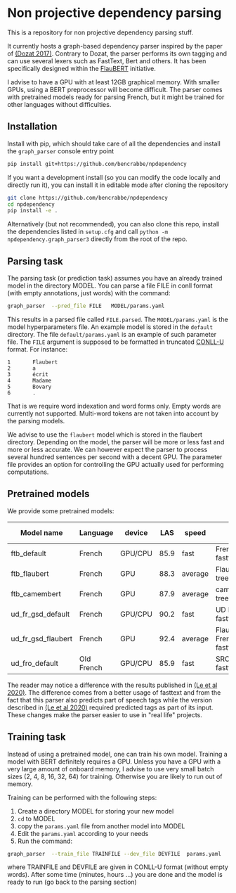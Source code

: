 # Non projective dependency parsing

This is a repository for non projective dependency parsing stuff.

It currently hosts a graph-based dependency parser inspired by the paper of
[(Dozat 2017)](https://nlp.stanford.edu/pubs/dozat2017deep.pdf). Contrary to Dozat, the parser
performs its own tagging and can use several lexers such as FastText, Bert and others. It has been
specifically designed within the [FlauBERT](https://github.com/getalp/Flaubert) initiative.

I advise to have a GPU with at least 12GB graphical memory. With smaller GPUs, using a BERT
preprocessor will become difficult. The parser comes with pretrained models ready for parsing
French, but it might be trained for other languages without difficulties.

## Installation

Install with pip, which should take care of all the dependencies and install the `graph_parser`
console entry point

```sh
pip install git+https://github.com/bencrabbe/npdependency
```

If you want a development install (so you can modify the code locally and directly run it), you can
install it in editable mode after cloning the repository

```sh
git clone https://github.com/bencrabbe/npdependency
cd npdependency
pip install -e .
```

Alternatively (but not recommended), you can also clone this repo, install the dependencies listed
in `setup.cfg` and call `python -m npdependency.graph_parser3` directly from the root of the repo.

## Parsing task

The parsing task (or prediction task) assumes you have an already trained model in the directory
MODEL. You can parse a file FILE in conll format (with empty annotations, just words) with the
command:

```sh
graph_parser  --pred_file FILE   MODEL/params.yaml
```

This results in a parsed file called `FILE.parsed`. The `MODEL/params.yaml` is the model
hyperparameters file. An example model is stored in the `default` directory. The file
`default/params.yaml` is an example of such parameter file. The `FILE` argument is supposed to be
formatted in truncated [CONLL-U](https://universaldependencies.org/format.html) format. For instance:
```
1       Flaubert
2       a
3       écrit
4       Madame
5       Bovary
6       .
```
That is we require word indexation and word forms only. Empty words are currently not supported.
Multi-word tokens are not taken into account by the parsing models.


We advise to use the `flaubert` model which is stored in the flaubert directory. Depending on the
model, the parser will be more or less fast and more or less accurate. We can however expect the
parser to process several hundred sentences per second with a decent GPU. The parameter file
provides an option for controlling the GPU actually used for performing computations.

## Pretrained models

We provide some pretrained models:


| Model name         | Language   | device  | LAS  | speed   | Comment                                 | Download link                                                                                            |
| ------------------ | ---------- | ------- | ---- | ------- | --------------------------------------- | -------------------------------------------------------------------------------------------------------- |
| ftb_default        | French     | GPU/CPU | 85.9 | fast    | French treebank + fasttext              | [download model](http://www.linguist.univ-paris-diderot.fr/~bcrabbe/depmodels/ftb_default.tar.gz)        |
| ftb_flaubert       | French     | GPU     | 88.3 | average | FlaubertBase+French treebank + fasttext | [download model](http://www.linguist.univ-paris-diderot.fr/~bcrabbe/depmodels/ftb_flaubert.tar.gz)       |
| ftb_camembert      | French     | GPU     | 87.9 | average | camembert+French treebank + fasttext    | [download model](http://www.linguist.univ-paris-diderot.fr/~bcrabbe/depmodels/ftb_camembert.tar.gz)      |
| ud_fr_gsd_default  | French     | GPU/CPU | 90.2 | fast    | UD French GSD + fasttext                | [download model](http://www.linguist.univ-paris-diderot.fr/~bcrabbe/depmodels/fr_gsd_default.tar.gz)     |
| ud_fr_gsd_flaubert | French     | GPU     | 92.4 | average | FlaubertBase + UD French GSD + fasttext | [download model](http://www.linguist.univ-paris-diderot.fr/~bcrabbe/depmodels/ud_fr_gsd_flaubert.tar.gz) |
| ud_fro_default     | Old French | GPU/CPU | 85.9 | fast    | SRCMF treebank + fasttext               | [download model](http://www.linguist.univ-paris-diderot.fr/~bcrabbe/depmodels/ud_of_default.tar.gz)      |

The reader may notice a difference with the results published in
[(Le et al 2020)](https://arxiv.org/abs/1912.05372). The difference comes from a better usage of
fasttext and from the fact that this parser also predicts part of speech tags while the version
described in [(Le et al 2020)](https://arxiv.org/abs/1912.05372) required predicted tags as part of
its input. These changes make the parser easier to use in "real life" projects.

## Training task

Instead of using a pretrained model, one can train his own model. Training a model with BERT
definitely requires a GPU. Unless you have a GPU with a very large amount of onboard memory, I
advise to use very small batch sizes (2, 4, 8, 16, 32, 64) for training. Otherwise you are likely to
run out of memory.

Training can be performed with the following steps:

1. Create a directory MODEL for storing your new model
2. `cd` to MODEL
3. copy the `params.yaml` file from another model into MODEL
4. Edit the `params.yaml` according to your needs
5. Run the command:

```sh
graph_parser  --train_file TRAINFILE --dev_file DEVFILE  params.yaml
```
where TRAINFILE and DEVFILE are given in CONLL-U format (without empty words).
After some time (minutes, hours ...) you are done and the model is ready to run (go back to the
parsing section)
